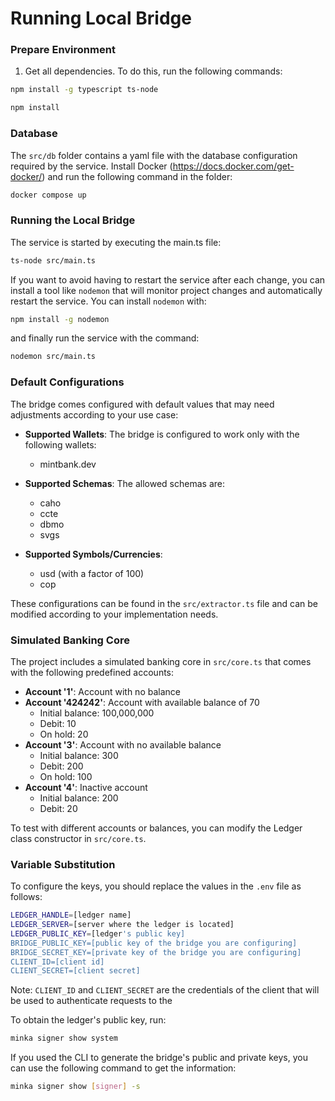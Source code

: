 # Running Local Bridge
### Prepare Environment
1. Get all dependencies. To do this, run the following commands:

```bash
npm install -g typescript ts-node
```
```bash
npm install
```

### Database
The `src/db` folder contains a yaml file with the database configuration required by the service. Install Docker (https://docs.docker.com/get-docker/) and run the following command in the folder:

```bash
docker compose up
``` 
### Running the Local Bridge 

The service is started by executing the main.ts file:
```bash
ts-node src/main.ts
``` 
If you want to avoid having to restart the service after each change, you can install a tool like `nodemon` that will monitor project changes and automatically restart the service. You can install `nodemon` with:
```bash
npm install -g nodemon
```

and finally run the service with the command:
```bash
nodemon src/main.ts
```

### Default Configurations
The bridge comes configured with default values that may need adjustments according to your use case:

- **Supported Wallets**: The bridge is configured to work only with the following wallets:
  - mintbank.dev

- **Supported Schemas**: The allowed schemas are:
  - caho
  - ccte
  - dbmo
  - svgs

- **Supported Symbols/Currencies**:
  - usd (with a factor of 100)
  - cop

These configurations can be found in the `src/extractor.ts` file and can be modified according to your implementation needs.

### Simulated Banking Core
The project includes a simulated banking core in `src/core.ts` that comes with the following predefined accounts:

- **Account '1'**: Account with no balance
- **Account '424242'**: Account with available balance of 70
  - Initial balance: 100,000,000
  - Debit: 10
  - On hold: 20
- **Account '3'**: Account with no available balance
  - Initial balance: 300
  - Debit: 200
  - On hold: 100
- **Account '4'**: Inactive account
  - Initial balance: 200
  - Debit: 20

To test with different accounts or balances, you can modify the Ledger class constructor in `src/core.ts`.

### Variable Substitution
To configure the keys, you should replace the values in the `.env` file as follows:

```bash
LEDGER_HANDLE=[ledger name]
LEDGER_SERVER=[server where the ledger is located]
LEDGER_PUBLIC_KEY=[ledger's public key] 
BRIDGE_PUBLIC_KEY=[public key of the bridge you are configuring]
BRIDGE_SECRET_KEY=[private key of the bridge you are configuring]
CLIENT_ID=[client id]
CLIENT_SECRET=[client secret]
```
Note: 
   `CLIENT_ID` and `CLIENT_SECRET` are the credentials of the client that will be used to authenticate requests to the 

To obtain the ledger's public key, run:
```bash
minka signer show system
```
If you used the CLI to generate the bridge's public and private keys, you can use the following command to get the information:
```bash
minka signer show [signer] -s
```
